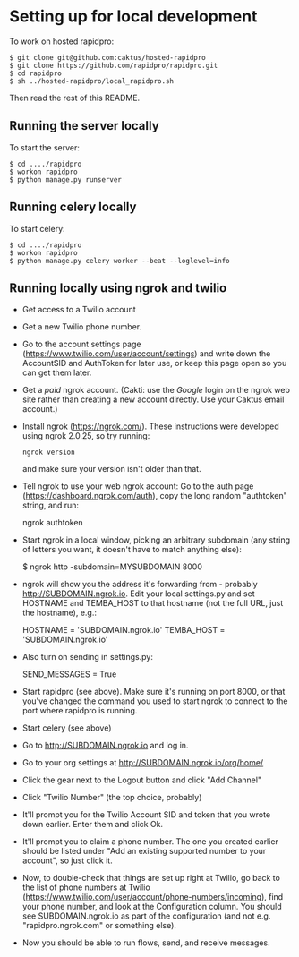 Setting up for local development
================================

To work on hosted rapidpro:

    $ git clone git@github.com:caktus/hosted-rapidpro
    $ git clone https://github.com/rapidpro/rapidpro.git
    $ cd rapidpro
    $ sh ../hosted-rapidpro/local_rapidpro.sh

Then read the rest of this README.

Running the server locally
--------------------------

To start the server:

    $ cd ..../rapidpro
    $ workon rapidpro
    $ python manage.py runserver

Running celery locally
----------------------

To start celery:

    $ cd ..../rapidpro
    $ workon rapidpro
    $ python manage.py celery worker --beat --loglevel=info

Running locally using ngrok and twilio
--------------------------------------

* Get access to a Twilio account
* Get a new Twilio phone number.
* Go to the account settings page
  (https://www.twilio.com/user/account/settings)
  and write down the AccountSID and
  AuthToken for later use, or keep this page open
  so you can get them later.
* Get a *paid* ngrok account. (Cakti: use the *Google* 
  login on the ngrok web site rather than creating a
  new account directly.  Use your Caktus email account.)
* Install ngrok (https://ngrok.com/). These instructions
  were developed using ngrok 2.0.25, so try running:
  
      ngrok version
  
  and make sure your version isn't older than that.
* Tell ngrok to use your web ngrok account: Go to the
  auth page (https://dashboard.ngrok.com/auth), copy
  the long random "authtoken" string, and run:
  
     ngrok authtoken <YOURAUTHTOKEN>
   
* Start ngrok in a local window, picking an 
  arbitrary subdomain (any string of letters you
  want, it doesn't have to match anything else):

    $ ngrok http -subdomain=MYSUBDOMAIN 8000

* ngrok will show you the address it's forwarding from -
  probably http://SUBDOMAIN.ngrok.io.  Edit your local
  settings.py and set HOSTNAME and TEMBA_HOST to
  that hostname (not the full URL, just the hostname), e.g.:

    HOSTNAME = 'SUBDOMAIN.ngrok.io'
    TEMBA_HOST = 'SUBDOMAIN.ngrok.io'
  
* Also turn on sending in settings.py:

    SEND_MESSAGES = True

* Start rapidpro (see above). Make sure it's running on port
  8000, or that you've changed the command you used to start
  ngrok to connect to the port where rapidpro is running.

* Start celery (see above)

* Go to http://SUBDOMAIN.ngrok.io and log in.

* Go to your org settings at http://SUBDOMAIN.ngrok.io/org/home/

* Click the gear next to the Logout button and click "Add Channel"

* Click "Twilio Number" (the top choice, probably)

* It'll prompt you for the Twilio Account SID and token that you
  wrote down earlier.  Enter them and click Ok.

* It'll prompt you to claim a phone number. The one you created earlier
  should be listed under "Add an existing supported number to your
  account", so just click it.

* Now, to double-check that things are set up right at Twilio, go
  back to the list of phone numbers at Twilio
  (https://www.twilio.com/user/account/phone-numbers/incoming),
  find your phone number, and look at the Configuration
  column.  You should see SUBDOMAIN.ngrok.io as part of the
  configuration (and not e.g. "rapidpro.ngrok.com" or something else).

* Now you should be able to run flows, send, and receive messages.
